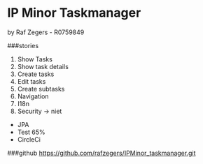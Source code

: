 # IP Minor Taskmanager

by Raf Zegers - R0759849

###stories
1) Show Tasks
2) Show task details
3) Create tasks
4) Edit tasks
5) Create subtasks
6) Navigation
7) I18n
8) Security -> niet

* JPA
* Test 65%
* CircleCi

###github
https://github.com/rafzegers/IPMinor_taskmanager.git
